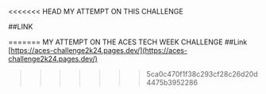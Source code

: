 <<<<<<< HEAD
MY ATTEMPT ON THIS CHALLENGE


##LINK

=======
MY ATTEMPT ON THE ACES TECH WEEK CHALLENGE
##Link
[https://aces-challenge2k24.pages.dev/](https://aces-challenge2k24.pages.dev/)
>>>>>>> 5ca0c470f1f38c293cf28c26d20d4475b3952286
